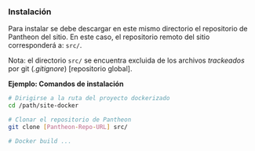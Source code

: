 ### Instalación
Para instalar se debe descargar en este mismo directorio el repositorio de Pantheon del sitio. En este caso, el repositorio remoto del sitio corresponderá a: `src/`.

Nota: el directorio `src/` se encuentra excluida de los archivos *trackeados* por git (*.gitignore*) [repositorio global].

**Ejemplo: Comandos de instalación**
```bash
# Dirigirse a la ruta del proyecto dockerizado
cd /path/site-docker

# Clonar el repositorio de Pantheon
git clone [Pantheon-Repo-URL] src/

# Docker build ...
```
